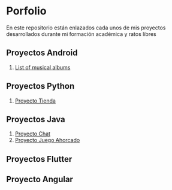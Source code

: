 # Porfolio
En este repositorio están enlazados cada unos de mis proyectos desarrollados durante mi formación académica y ratos libres

## Proyectos Android

1. [List of musical albums](https://github.com/LuisHL7/music-album.git)



## Proyectos Python

1. [Proyecto Tienda](https://github.com/LuisHL7/proyect-store.git)

## Proyectos Java
1. [Proyecto Chat](https://github.com/LuisHL7/project-chat.git)
2. [Proyecto Juego Ahorcado](https://github.com/LuisHL7/juego-ahorcado.git)

## Proyectos Flutter

## Proyecto Angular



